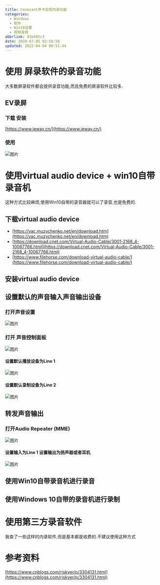 ```yaml
---
title: Conexant声卡实现内录功能
categories: 
  - Windows
  - 软件
  - Win10设置
  - 视频音频
abbrlink: 93e495c3
date: 2020-07-05 02:58:50
updated: 2022-04-04 00:51:44
---
```

# 使用 屏录软件的录音功能
大多数屏录软件都会提供录音功能,而且免费的屏录软件比较多.
## EV录屏
### 下载 安装
[https://www.ieway.cn/](https://www.ieway.cn/)
### 使用
![图片](https://raw.githubusercontent.com/lanlan2017/images/master/Blog/Windows/software/Win10Settings/VideoAndAudio/ConexantSoundCardRealizesInternalRecordingFunction/7.png)
# 使用virtual audio device + win10自带录音机
这种方式比较麻烦,使用Win10自带的录音器就可以了录音,也是免费的.
## 下载virtual audio device
- [https://vac.muzychenko.net/en/download.htm](https://vac.muzychenko.net/en/download.htm)
- [https://download.cnet.com/Virtual-Audio-Cable/3001-2168_4-10067766.html](https://download.cnet.com/Virtual-Audio-Cable/3001-2168_4-10067766.html)
- [https://www.filehorse.com/download-virtual-audio-cable/](https://www.filehorse.com/download-virtual-audio-cable/)

## 安装virtual audio device

## 设置默认的声音输入声音输出设备
### 打开声音设置
![图片](https://raw.githubusercontent.com/lanlan2017/images/master/Blog/Windows/software/Win10Settings/VideoAndAudio/ConexantSoundCardRealizesInternalRecordingFunction/1.png)
### 打开 声音控制面板
![图片](https://raw.githubusercontent.com/lanlan2017/images/master/Blog/Windows/software/Win10Settings/VideoAndAudio/ConexantSoundCardRealizesInternalRecordingFunction/2.png)

#### 设置默认播放设备为Line 1
![图片](https://raw.githubusercontent.com/lanlan2017/images/master/Blog/Windows/software/Win10Settings/VideoAndAudio/ConexantSoundCardRealizesInternalRecordingFunction/3.png)
#### 设置默认录制设备为Line 2
![图片](https://raw.githubusercontent.com/lanlan2017/images/master/Blog/Windows/software/Win10Settings/VideoAndAudio/ConexantSoundCardRealizesInternalRecordingFunction/4.png)

## 转发声音输出
### 打开Audio Repeater (MME)
![图片](https://raw.githubusercontent.com/lanlan2017/images/master/Blog/Windows/software/Win10Settings/VideoAndAudio/ConexantSoundCardRealizesInternalRecordingFunction/5.png)
#### 设置输入为Line 1 设置输出为扬声器或者耳机
![图片](https://raw.githubusercontent.com/lanlan2017/images/master/Blog/Windows/software/Win10Settings/VideoAndAudio/ConexantSoundCardRealizesInternalRecordingFunction/6.png)

## 使用Win10自带录音机进行录音
## 使用Windows 10自带的录音机进行录制

# 使用第三方录音软件
我查了一些这样的内录软件,但是基本都是收费的.不建议使用这种方式

<!-- 
Blog/Windows/software/Win10Settings/VideoAndAudio/ConexantSoundCardRealizesInternalRecordingFunction/2
Blog/Windows/software/Win10Settings/VideoAndAudio/ConexantSoundCardRealizesInternalRecordingFunction/3
Blog/Windows/software/Win10Settings/VideoAndAudio/ConexantSoundCardRealizesInternalRecordingFunction/4
Blog/Windows/software/Win10Settings/VideoAndAudio/ConexantSoundCardRealizesInternalRecordingFunction/5
Blog/Windows/software/Win10Settings/VideoAndAudio/ConexantSoundCardRealizesInternalRecordingFunction/6
Blog/Windows/software/Win10Settings/VideoAndAudio/ConexantSoundCardRealizesInternalRecordingFunction/7
Blog/Windows/software/Win10Settings/VideoAndAudio/ConexantSoundCardRealizesInternalRecordingFunction/1
Blog/Windows/software/Win10Settings/VideoAndAudio/ConexantSoundCardRealizesInternalRecordingFunction/1
Blog/Windows/software/Win10Settings/VideoAndAudio/ConexantSoundCardRealizesInternalRecordingFunction/1
Blog/Windows/software/Win10Settings/VideoAndAudio/ConexantSoundCardRealizesInternalRecordingFunction/1
Blog/Windows/software/Win10Settings/VideoAndAudio/ConexantSoundCardRealizesInternalRecordingFunction/1
Blog/Windows/software/Win10Settings/VideoAndAudio/ConexantSoundCardRealizesInternalRecordingFunction/1
Blog/Windows/software/Win10Settings/VideoAndAudio/ConexantSoundCardRealizesInternalRecordingFunction/1
-->

# 参考资料
[https://www.cnblogs.com/riskyer/p/3304131.html](https://www.cnblogs.com/riskyer/p/3304131.html)
